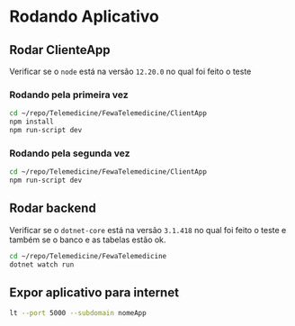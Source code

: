 # Rodando Aplicativo

## Rodar ClienteApp
Verificar se o `node` está na versão `12.20.0` no qual foi feito o teste

### Rodando pela primeira vez

```bash
cd ~/repo/Telemedicine/FewaTelemedicine/ClientApp
npm install
npm run-script dev
```

### Rodando pela segunda vez
```bash
cd ~/repo/Telemedicine/FewaTelemedicine/ClientApp
npm run-script dev
```

## Rodar backend
Verificar se o `dotnet-core` está na versão `3.1.418` no qual foi feito o teste 
e também se o banco e as tabelas estão ok.
```bash
cd ~/repo/Telemedicine/FewaTelemedicine
dotnet watch run
```

## Expor aplicativo para internet
```bash
lt --port 5000 --subdomain nomeApp
```


